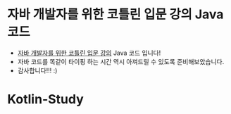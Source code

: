 # 자바 개발자를 위한 코틀린 입문 강의 Java 코드

- [자바 개발자를 위한 코틀린 입문 강의](https://inf.run/A9p7) Java 코드 입니다!
- 자바 코드를 똑같이 타이핑 하는 시간 역시 아껴드릴 수 있도록 준비해보았습니다.
- 감사합니다!!! :)
# Kotlin-Study
